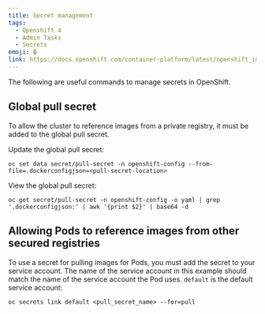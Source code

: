 ```yaml
---
title: Secret management
tags:
  - Openshift 4
  - Admin Tasks
  - Secrets
emoji: 🔒
link: https://docs.openshift.com/container-platform/latest/openshift_images/managing_images/using-image-pull-secrets.html
---
```


The following are useful commands to manage secrets in OpenShift.

## Global pull secret

To allow the cluster to reference images from a private registry, it must be added to the global pull secret.

Update the global pull secret:
```oc
oc set data secret/pull-secret -n openshift-config --from-file=.dockerconfigjson=<pull-secret-location>
```

View the global pull secret:
```oc
oc get secret/pull-secret -n openshift-config -o yaml | grep '.dockerconfigjson:' | awk '{print $2}' | base64 -d

```

## Allowing Pods to reference images from other secured registries

To use a secret for pulling images for Pods, you must add the secret to your service account. The name of the service account in this example should match the name of the service account the Pod uses. `default` is the default service account:
```oc
oc secrets link default <pull_secret_name> --for=pull
```
